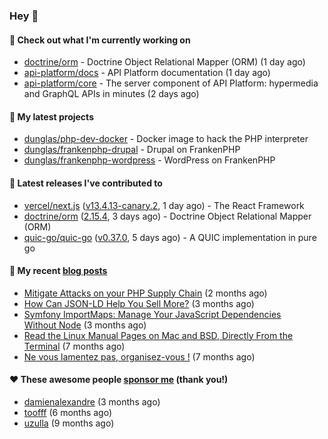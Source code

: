 ### Hey 👋

#### 👷 Check out what I'm currently working on

- [doctrine/orm](https://github.com/doctrine/orm) - Doctrine Object Relational Mapper (ORM) (1 day ago)
- [api-platform/docs](https://github.com/api-platform/docs) - API Platform documentation (1 day ago)
- [api-platform/core](https://github.com/api-platform/core) - The server component of API Platform: hypermedia and GraphQL APIs in minutes (2 days ago)

#### 🌱 My latest projects

- [dunglas/php-dev-docker](https://github.com/dunglas/php-dev-docker) - Docker image to hack the PHP interpreter
- [dunglas/frankenphp-drupal](https://github.com/dunglas/frankenphp-drupal) - Drupal on FrankenPHP
- [dunglas/frankenphp-wordpress](https://github.com/dunglas/frankenphp-wordpress) - WordPress on FrankenPHP

#### 🔭 Latest releases I've contributed to

- [vercel/next.js](https://github.com/vercel/next.js) ([v13.4.13-canary.2](https://github.com/vercel/next.js/releases/tag/v13.4.13-canary.2), 1 day ago) - The React Framework
- [doctrine/orm](https://github.com/doctrine/orm) ([2.15.4](https://github.com/doctrine/orm/releases/tag/2.15.4), 3 days ago) - Doctrine Object Relational Mapper (ORM)
- [quic-go/quic-go](https://github.com/quic-go/quic-go) ([v0.37.0](https://github.com/quic-go/quic-go/releases/tag/v0.37.0), 5 days ago) - A QUIC implementation in pure go

#### 📜 My recent [blog posts](https://dunglas.fr)

- [Mitigate Attacks on your PHP Supply Chain](https://dunglas.dev/2023/05/mitigate-attacks-on-your-php-supply-chain/) (2 months ago)
- [How Can JSON-LD Help You Sell More?](https://dunglas.dev/2023/04/how-can-json-ld-help-you-sell-more/) (3 months ago)
- [Symfony ImportMaps: Manage Your JavaScript Dependencies Without Node](https://dunglas.dev/2023/03/symfony-importmaps-manage-your-javascript-dependencies-without-node/) (3 months ago)
- [Read the Linux Manual Pages on Mac and BSD, Directly From the Terminal](https://dunglas.dev/2022/12/read-the-linux-manual-pages-on-mac-and-bsd-directly-from-the-terminal/) (7 months ago)
- [Ne vous lamentez pas, organisez-vous !](https://dunglas.dev/2022/12/ne-vous-lamentez-pas-organisez-vous/) (7 months ago)

#### ❤️ These awesome people [sponsor me](https://github.com/sponsors/dunglas) (thank you!)

- [damienalexandre](https://github.com/damienalexandre) (3 months ago)
- [toofff](https://github.com/toofff) (6 months ago)
- [uzulla](https://github.com/uzulla) (9 months ago)
